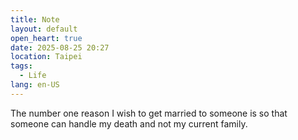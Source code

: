 ```yaml
---
title: Note
layout: default
open_heart: true
date: 2025-08-25 20:27
location: Taipei
tags: 
  - Life
lang: en-US
---
```


The number one reason I wish to get married to someone is so that someone can handle my death and not my current family.
